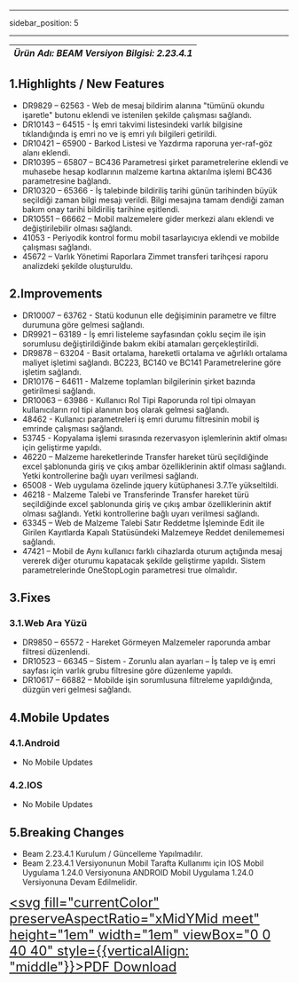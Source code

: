 ﻿---

sidebar_position: 5

---
| ***Ürün Adı: BEAM   Versiyon Bilgisi: 2.23.4.1*** |
|-----------------------------------------------| 


## **1.Highlights / New Features**

-	DR9829 – 62563 - Web de mesaj bildirim alanına "tümünü okundu işaretle" butonu eklendi ve istenilen şekilde çalışması sağlandı.
-	DR10143 – 64515 - İş emri takvimi listesindeki varlık bilgisine tıklandığında iş emri no ve iş emri yılı bilgileri getirildi.
-	DR10421 – 65900 - Barkod Listesi ve Yazdırma raporuna yer-raf-göz alanı eklendi.
-	DR10395 – 65807 – BC436 Parametresi şirket parametrelerine eklendi ve muhasebe hesap kodlarının malzeme kartına aktarılma işlemi BC436 parametresine bağlandı.
-	DR10320 – 65366 -  İş talebinde bildiriliş tarihi günün tarihinden büyük seçildiği zaman bilgi mesajı verildi. Bilgi mesajına tamam dendiği zaman bakım onay tarihi bildiriliş tarihine eşitlendi.
-	DR10551 – 66662 – Mobil malzemelere gider merkezi alanı eklendi ve değiştirilebilir olması sağlandı. 
-	41053 - Periyodik kontrol formu mobil tasarlayıcıya eklendi ve mobilde çalışması sağlandı.
-	45672 – Varlık Yönetimi Raporlara Zimmet transferi tarihçesi raporu analizdeki şekilde oluşturuldu.


## 2.Improvements

-	DR10007 – 63762 - Statü kodunun elle değişiminin parametre ve filtre durumuna göre gelmesi sağlandı.
-	DR9921 – 63189 - İş emri listeleme sayfasından çoklu seçim ile işin sorumlusu değiştirildiğinde bakım ekibi atamaları gerçekleştirildi.
-	DR9878 – 63204 - Basit ortalama, hareketli ortalama ve ağırlıklı ortalama maliyet işletimi sağlandı. BC223, BC140 ve BC141 Parametrelerine göre işletim sağlandı.
-	DR10176 – 64611 - Malzeme toplamları bilgilerinin şirket bazında getirilmesi sağlandı.
-	DR10063 – 63986 - Kullanıcı Rol Tipi Raporunda rol tipi olmayan kullanıcıların rol tipi alanının boş olarak gelmesi sağlandı.
-	48462 - Kullanıcı parametreleri iş emri durumu filtresinin mobil iş emrinde çalışması sağlandı.
-	53745 - Kopyalama işlemi sırasında rezervasyon işlemlerinin aktif olması için geliştirme yapıldı.
-	46220 – Malzeme hareketlerinde Transfer hareket türü seçildiğinde excel şablonunda giriş ve çıkış ambar özelliklerinin aktif olması sağlandı. Yetki kontrollerine bağlı uyarı verilmesi sağlandı.
-	65008 - Web uygulama özelinde jquery kütüphanesi 3.7.1’e yükseltildi.
-	46218 - Malzeme Talebi ve Transferinde Transfer hareket türü seçildiğinde excel şablonunda giriş ve çıkış ambar özelliklerinin aktif olması sağlandı. Yetki kontrollerine bağlı uyarı verilmesi sağlandı.
-	63345 – Web de Malzeme Talebi Satır Reddetme İşleminde Edit ile Girilen Kayıtlarda Kapalı Statüsündeki Malzemeye Reddet denilememesi sağlandı.
-	47421 – Mobil de Aynı kullanıcı farklı cihazlarda oturum açtığında mesaj vererek diğer oturumu kapatacak şekilde geliştirme yapıldı. Sistem parametrelerinde OneStopLogin parametresi true olmalıdır.


## **3.Fixes**

### 3.1.Web Ara Yüzü

-	DR9850 – 65572 - Hareket Görmeyen Malzemeler raporunda ambar filtresi düzenlendi.
-	DR10523 – 66345 – Sistem - Zorunlu alan ayarları – İş talep ve iş emri sayfası için varlık grubu filtresine göre düzenleme yapıldı. 
-	DR10617 – 66882 – Mobilde işin sorumlusuna filtreleme yapıldığında, düzgün veri gelmesi sağlandı.


## **4.Mobile Updates**

### 4.1.Android

-	No Mobile Updates


### 4.2.IOS

-	No Mobile Updates

## **5.Breaking Changes**

-	Beam 2.23.4.1 Kurulum / Güncelleme Yapılmadılır.
-	Beam 2.23.4.1 Versiyonunun Mobil Tarafta Kullanımı için IOS Mobil Uygulama 1.24.0 Versiyonuna ANDROID Mobil Uygulama 1.24.0 Versiyonuna Devam Edilmelidir.


<font size="5"><a href="https://portal.synergynow.io/#/_redirect/ww2F1e7kycgPZA2w3Q4Qmp"  target="_blank"><svg fill="currentColor" preserveAspectRatio="xMidYMid meet" height="1em" width="1em" viewBox="0 0 40 40" style={{verticalAlign: "middle"}}><g><path d="m35.8 8.5q0.6 0.6 1 1.7t0.5 1.9v25.8q0 0.8-0.6 1.5t-1.6 0.6h-30q-0.9 0-1.5-0.6t-0.6-1.5v-35.8q0-0.8 0.6-1.5t1.5-0.6h20q0.9 0 2 0.4t1.7 1.1z m-9.9-5.5v8.4h8.4q-0.3-0.6-0.5-0.9l-7-7q-0.3-0.2-0.9-0.5z m8.5 34.1v-22.8h-9.3q-0.9 0-1.5-0.6t-0.6-1.6v-9.2h-17.1v34.2h28.5z m-11.4-13.2q0.7 0.6 1.8 1.3 1.3-0.2 2.6-0.2 3.3 0 4 1.1 0.4 0.5 0 1.2 0 0 0 0l0 0v0.1q-0.2 0.8-1.6 0.8-1.1 0-2.6-0.4t-2.9-1.2q-4.9 0.5-8.7 1.8-3.4 5.9-5.4 5.9-0.4 0-0.7-0.2l-0.5-0.2q0-0.1-0.1-0.2-0.3-0.2-0.2-0.8 0.2-0.8 1.3-2t2.9-2.1q0.3-0.2 0.5 0.1 0.1 0 0.1 0.1 1.1-1.9 2.4-4.4 1.5-3.1 2.3-5.9-0.5-1.8-0.7-3.5t0.2-2.9q0.2-0.9 0.9-0.9h0.5q0.5 0 0.8 0.4 0.4 0.4 0.2 1.5-0.1 0.1-0.1 0.2 0 0 0 0.1v0.7q0 2.8-0.3 4.3 1.2 3.7 3.3 5.3z m-12.9 9.2q1.2-0.6 3.1-3.5-1.2 0.8-2 1.8t-1.1 1.7z m8.9-20.6q-0.4 1-0.1 3 0.1-0.2 0.2-1 0-0.1 0.1-0.9 0.1-0.1 0.1-0.2 0-0.1 0-0.1t0 0 0 0q0-0.5-0.3-0.8 0 0 0 0v0z m-2.8 14.8q3-1.2 6.4-1.8-0.1 0-0.3-0.2t-0.4-0.3q-1.7-1.5-2.8-4-0.6 2-1.9 4.4-0.7 1.3-1 1.9z m14.4-0.4q-0.5-0.5-3.1-0.5 1.7 0.6 2.8 0.6 0.3 0 0.4 0 0 0-0.1-0.1z"></path></g></svg>PDF Download</a></font>